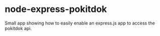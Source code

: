 # node-express-pokitdok
Small app showing how to easily enable an express.js app to access the pokitdok api.
